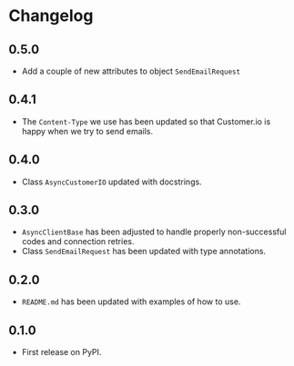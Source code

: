 # Changelog

## 0.5.0

- Add a couple of new attributes to object ``SendEmailRequest``

## 0.4.1

- The ``Content-Type`` we use has been updated so that Customer.io is happy when we try to send emails.

## 0.4.0

- Class ``AsyncCustomerIO`` updated with docstrings.

## 0.3.0

- ``AsyncClientBase`` has been adjusted to handle properly non-successful codes and connection retries.
- Class ``SendEmailRequest`` has been updated with type annotations.

## 0.2.0

- `README.md` has been updated with examples of how to use.

## 0.1.0

- First release on PyPI.
